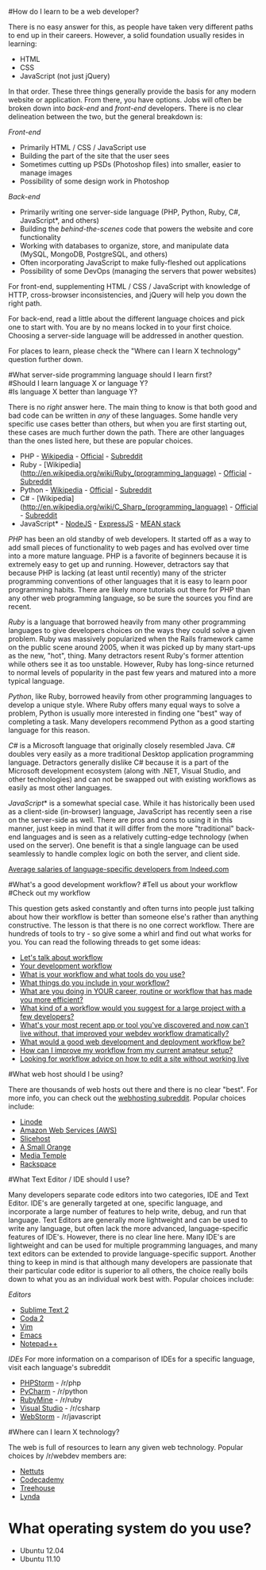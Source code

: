 #How do I learn to be a web developer?

There is no easy answer for this, as people have taken very different paths to end up in their careers.  However, a solid foundation usually resides in learning:

* HTML
* CSS
* JavaScript (not just jQuery)

In that order.  These three things generally provide the basis for any modern website or application.  From there, you have options.  Jobs will often be broken down into *back-end* and *front-end* developers.  There is no clear delineation between the two, but the general breakdown is:

*Front-end*

* Primarily HTML / CSS / JavaScript use
* Building the part of the site that the user sees
* Sometimes cutting up PSDs (Photoshop files) into smaller, easier to manage images
* Possibility of some design work in Photoshop

*Back-end*

* Primarily writing one server-side language (PHP, Python, Ruby, C#, JavaScript*, and others)
* Building the *behind-the-scenes* code that powers the website and core functionality
* Working with databases to organize, store, and manipulate data (MySQL, MongoDB, PostgreSQL, and others)
* Often incorporating JavaScript to make fully-fleshed out applications
* Possibility of some DevOps (managing the servers that power websites)

For front-end, supplementing HTML / CSS / JavaScript with knowledge of HTTP, cross-browser inconsistencies, and jQuery will help you down the right path.  

For back-end, read a little about the different language choices and pick one to start with.  You are by no means locked in to your first choice.  Choosing a server-side language will be addressed in another question. 

For places to learn, please check the "Where can I learn X technology" question further down.


#What server-side programming language should I learn first?  
#Should I learn language X or language Y?  
#Is language X better than language Y?

There is no *right* answer here.  The main thing to know is that both good and bad code can be written in *any* of these languages.  Some handle very specific use cases better than others, but when you are first starting out, these cases are much further down the path.  There are other languages than the ones listed here, but these are popular choices.

* PHP - [Wikipedia](http://en.wikipedia.org/wiki/Php) - [Official](http://php.net/) - [Subreddit](http://www.reddit.com/r/php/)
* Ruby - [Wikipedia](http://en.wikipedia.org/wiki/Ruby_(programming_language) - [Official](https://www.ruby-lang.org/) - [Subreddit](http://www.reddit.com/r/ruby/)
* Python - [Wikipedia](http://bit.ly/YKKLv) - [Official](http://python.org/) - [Subreddit](http://www.reddit.com/r/python/)
* C# - [Wikipedia](http://en.wikipedia.org/wiki/C_Sharp_(programming_language) - [Official](http://msdn.microsoft.com/en-us/vstudio/hh341490) - [Subreddit](http://www.reddit.com/r/csharp/)
* JavaScript* - [NodeJS](http://nodejs.org/) - [ExpressJS](http://expressjs.com/) - [MEAN stack](http://blog.mongodb.org/post/49262866911/the-mean-stack-mongodb-expressjs-angularjs-and)

*PHP* has been an old standby of web developers.  It started off as a way to add small pieces of functionality to web pages and has evolved over time into a more mature language.  PHP is a favorite of beginners because it is extremely easy to get up and running.  However, detractors say that because PHP is lacking (at least until recently) many of the stricter programming conventions of other languages that it is easy to learn poor programming habits.  There are likely more tutorials out there for PHP than any other web programming language, so be sure the sources you find are recent.

*Ruby* is a language that borrowed heavily from many other programming languages to give developers choices on the ways they could solve a given problem.  Ruby was massively popularized when the Rails framework came on the public scene around 2005, when it was picked up by many start-ups as the new, "hot", thing.  Many detractors resent Ruby's former attention while others see it as too unstable.  However, Ruby has long-since returned to normal levels of popularity in the past few years and matured into a more typical language.

*Python*, like Ruby, borrowed heavily from other programming languages to develop a unique style.  Where Ruby offers many equal ways to solve a problem, Python is usually more interested in finding one "best" way of completing a task.  Many developers recommend Python as a good starting language for this reason.

*C#* is a Microsoft language that originally closely resembled Java.  C# doubles very easily as a more traditional Desktop application programming language.  Detractors generally dislike C# because it is a part of the Microsoft development ecosystem (along with .NET, Visual Studio, and other technologies) and can not be swapped out with existing workflows as easily as most other languages.

*JavaScript** is a somewhat special case.  While it has historically been used as a client-side (in-browser) language, JavaScript has recently seen a rise on the server-side as well.  There are pros and cons to using it in this manner, just keep in mind that it will differ from the more "traditional" back-end languages and is seen as a relatively cutting-edge technology (when used on the server).  One benefit is that a single language can be used seamlessly to handle complex logic on both the server, and client side.


[Average salaries of language-specific developers from Indeed.com](http://www.indeed.com/salary?q1=php&l1=&q2=ruby&l2=&q3=python&l3=&q4=C%23&l4=&q5=javascript&l5=)


#What's a good development workflow?
#Tell us about your workflow
#Check out my workflow

This question gets asked constantly and often turns into people just talking about how their workflow is better than someone else's rather than anything constructive.  The lesson is that there is no one correct workflow.  There are hundreds of tools to try - so give some a whirl and find out what works for you.  You can read the following threads to get some ideas:

* [Let's talk about workflow](http://www.reddit.com/r/webdev/comments/17qdc0/lets_talk_about_workflow/)
* [Your development workflow](http://www.reddit.com/r/webdev/comments/1j3ef6/your_development_workflow/)
* [What is your workflow and what tools do you use?](http://www.reddit.com/r/webdev/comments/1j1vsj/what_is_your_workflow_and_what_tools_do_you_use/)
* [What things do you include in your workflow?](http://www.reddit.com/r/webdev/comments/vy2cx/what_things_do_you_include_in_your_workflow_that/)
* [What are you doing in YOUR career, routine or workflow that has made you more efficient?](http://www.reddit.com/r/webdev/comments/1lyr49/what_are_you_doing_in_your_career_routine_or/)
* [What kind of a workflow would you suggest for a large project with a few developers?](http://www.reddit.com/r/webdev/comments/t72t5/what_kind_of_a_workflow_would_you_suggest_for_a/)
* [What's your most recent app or tool you've discovered and now can't live without, that improved your webdev workflow dramatically?](http://www.reddit.com/r/webdev/comments/1kj8n8/whats_your_most_recent_app_or_tool_youve/)
* [What would a good web development and deployment workflow be?](http://www.reddit.com/r/webdev/comments/1cyhfu/what_would_a_good_web_development_and_deployment/)
* [How can I improve my workflow from my current amateur setup?](http://www.reddit.com/r/webdev/comments/17gbyj/how_can_i_improve_my_workflow_from_my_current/)
* [Looking for workflow advice on how to edit a site without working live](http://www.reddit.com/r/webdev/comments/11xi72/looking_for_workflow_advice_on_how_to_edit_a_site/)

#What web host should I be using?

There are thousands of web hosts out there and there is no clear "best".  For more info, you can check out the [webhosting subreddit](http://www.reddit.com/r/webhosting).  Popular choices include:

* [Linode](https://www.linode.com/)
* [Amazon Web Services (AWS)](http://aws.amazon.com/)
* [Slicehost](http://www.rackspace.com/cloud/vps/)
* [A Small Orange](http://asmallorange.com/)
* [Media Temple](http://mediatemple.net/)
* [Rackspace](http://www.rackspace.com/)


#What Text Editor / IDE should I use?

Many developers separate code editors into two categories, IDE and Text Editor.  IDE's are generally targeted at one, specific language, and incorporate a large number of features to help write, debug, and run that language.  Text Editors are generally more lightweight and can be used to write any language, but often lack the more advanced, language-specific features of IDE's.  However, there is no clear line here.  Many IDE's are lightweight and can be used for multiple programming languages, and many text editors can be extended to provide language-specific support.  Another thing to keep in mind is that although many developers are passionate that their particular code editor is superior to all others, the choice really boils down to what you as an individual work best with.  Popular choices include:

*Editors*

* [Sublime Text 2](http://www.sublimetext.com/)
* [Coda 2](http://www.sublimetext.com/)
* [Vim](http://www.vim.org/)
* [Emacs](http://www.gnu.org/software/emacs/)
* [Notepad++](http://notepad-plus-plus.org/)

*IDEs* For more information on a comparison of IDEs for a specific language, visit each language's subreddit

* [PHPStorm](http://www.jetbrains.com/phpstorm/) - /r/php
* [PyCharm](http://www.jetbrains.com/pycharm/) - /r/python
* [RubyMine](http://www.jetbrains.com/ruby/) - /r/ruby
* [Visual Studio](http://www.microsoft.com/visualstudio/eng/2013-preview) - /r/csharp
* [WebStorm](http://www.jetbrains.com/webstorm/) - /r/javascript


#Where can I learn X technology?

The web is full of resources to learn any given web technology.  Popular choices by /r/webdev members are:

* [Nettuts](http://net.tutsplus.com/)
* [Codecademy](http://www.codecademy.com/)
* [Treehouse](http://teamtreehouse.com/)
* [Lynda](http://www.lynda.com/)


# What operating system do you use?
* Ubuntu 12.04
* Ubuntu 11.10
